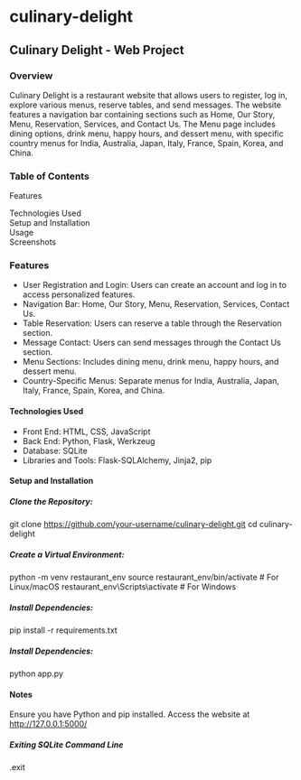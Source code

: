 # culinary-delight

## Culinary Delight - Web Project

### Overview
Culinary Delight is a restaurant website that allows users to register, log in, explore various menus, reserve tables, and send messages. The website features a navigation bar containing sections such as Home, Our Story, Menu, Reservation, Services, and Contact Us. The Menu page includes dining options, drink menu, happy hours, and dessert menu, with specific country menus for India, Australia, Japan, Italy, France, Spain, Korea, and China.

### Table of Contents
<p>Features</p>
Technologies Used <br> 
Setup and Installation <br>
Usage <br>
Screenshots <br>

### <p id="feature">Features</p>
<ul>
  <li><bold>User Registration and Login:</bold> Users can create an account and log in to access personalized features.</li>
  <li><bold>Navigation Bar:</bold> Home, Our Story, Menu, Reservation, Services, Contact Us.</li>
  <li><bold>Table Reservation:</bold> Users can reserve a table through the Reservation section.</li>
  <li><bold>Message Contact:</bold> Users can send messages through the Contact Us section.</li>
  <li><bold>Menu Sections:</bold> Includes dining menu, drink menu, happy hours, and dessert menu.</li>
  <li><bold>Country-Specific Menus:</bold> Separate menus for India, Australia, Japan, Italy, France, Spain, Korea, and China.</li>
</ul>


#### Technologies Used
<ul>
  <li>Front End: HTML, CSS, JavaScript</li>
  <li>Back End: Python, Flask, Werkzeug</li>
  <li>Database: SQLite</li>
  <li>Libraries and Tools: Flask-SQLAlchemy, Jinja2, pip</li>
</ul>

#### Setup and Installation
  ##### Clone the Repository:
  git clone https://github.com/your-username/culinary-delight.git
  cd culinary-delight

  ##### Create a Virtual Environment:
  python -m venv restaurant_env
  source restaurant_env/bin/activate  # For Linux/macOS
  restaurant_env\Scripts\activate  # For Windows

  ##### Install Dependencies:
  pip install -r requirements.txt

  ##### Install Dependencies:
  python app.py

#### Notes
  Ensure you have Python and pip installed.
  Access the website at http://127.0.0.1:5000/

  ##### Exiting SQLite Command Line
  .exit



